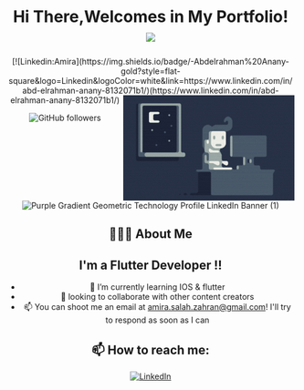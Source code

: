 

 <p align="center" > <h1 align="center" > Hi There,Welcomes in My Portfolio! <img src="https://user-images.githubusercontent.com/21185758/90338872-fd1c7d00-dfec-11ea-96f1-ca4245a05836.gif" width="30px"></h1></p>
  <p align="center" >
 <div align="center">
[![Linkedin:Amira](https://img.shields.io/badge/-Abdelrahman%20Anany-gold?style=flat-square&logo=Linkedin&logoColor=white&link=https://www.linkedin.com/in/abd-elrahman-anany-8132071b1/)(https://www.linkedin.com/in/abd-elrahman-anany-8132071b1/)
  
 <img alt="Night Coding" src="https://raw.githubusercontent.com/AVS1508/AVS1508/master/assets/Night-Coding.gif" align="right"/>

![GitHub followers](https://img.shields.io/github/followers/AbdoAnany?label=Follow&style=social)

![Purple Gradient Geometric Technology Profile LinkedIn Banner  (1)](https://user-images.githubusercontent.com/88105077/157883808-762a27a1-c1c5-447c-80a1-fb892f511393.png)

## 👨🏻‍💻 About Me

## I'm a Flutter Developer !!


- 🌱 I’m currently learning IOS & flutter
- 👯  looking to collaborate with other content creators
- 📫 You can shoot me an email at amira.salah.zahran@gmail.com! I'll try to respond as soon as I can

<h2>📫 How to reach me:</h2>

<a href="https://www.linkedin.com/in/abd-elrahman-anany-8132071b1/">![LinkedIn](https://img.shields.io/badge/LinkedIn-0077B5?style=for-the-badge&logo=linkedin&logoColor=white)</a>
